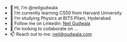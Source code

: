 - 👋 Hi, I’m @neilgudwala
- 🌱 I’m currently learning CS50 from Harvard University
- 📑 I’m studying Physics at BITS Pilani, Hyderabad
- 👀 Follow me on Linkedin: [Neil Gudwala](https://www.linkedin.com/in/neil-gudwala-474a2724a/)
- 💞️ I’m looking to collaborate on ...
- 📫 Reach out to me: neil@gudwala.com

<!---
neilgudwala/neilgudwala is a ✨ special ✨ repository because its `README.md` (this file) appears on your GitHub profile.
You can click the Preview link to take a look at your changes.
--->
